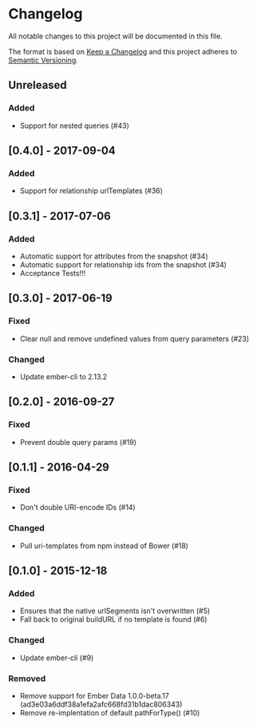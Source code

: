 # Changelog

All notable changes to this project will be documented in this file.

The format is based on [Keep a Changelog](http://keepachangelog.com/en/1.0.0/)
and this project adheres to [Semantic Versioning](http://semver.org/spec/v2.0.0.html).

## Unreleased

### Added

- Support for nested queries (#43)

## [0.4.0] - 2017-09-04

### Added

- Support for relationship urlTemplates (#36)

## [0.3.1] - 2017-07-06

### Added

- Automatic support for attributes from the snapshot (#34)
- Automatic support for relationship ids from the snapshot (#34)
- Acceptance Tests!!!

## [0.3.0] - 2017-06-19

### Fixed

- Clear null and remove undefined values from query parameters (#23)

### Changed

- Update ember-cli to 2.13.2

## [0.2.0] - 2016-09-27

### Fixed

- Prevent double query params (#19)

## [0.1.1] - 2016-04-29

### Fixed

- Don't double URI-encode IDs (#14)

### Changed

- Pull uri-templates from npm instead of Bower (#18)

## [0.1.0] - 2015-12-18

### Added

- Ensures that the native urlSegments isn't overwritten (#5)
- Fall back to original buildURL if no template is found (#6)

### Changed

- Update ember-cli (#9)

### Removed

- Remove support for Ember Data 1.0.0-beta.17 (ad3e03a6ddf38a1efa2afc668fd31b1dac806343)
- Remove re-implentation of default pathForType() (#10)

